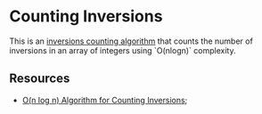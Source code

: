 # Counting Inversions
This is an [inversions counting algorithm](https://en.wikipedia.org/wiki/Inversion_(discrete_mathematics)) that counts the number of inversions in an array of integers using `O(nlogn)` complexity.

## Resources
* [O(n log n) Algorithm for Counting Inversions](https://www.coursera.org/lecture/algorithms-divide-conquer/o-n-log-n-algorithm-for-counting-inversions-i-GFmmJ);
